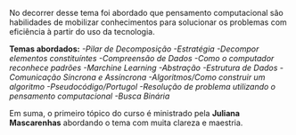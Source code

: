 No decorrer desse tema foi abordado que pensamento computacional são habilidades de mobilizar conhecimentos para solucionar os problemas com eficiência à partir do uso da tecnologia. 

**Temas abordados:**
  *-Pilar de Decomposição*
  *-Estratégia* 
  *-Decompor elementos constituíntes*
  *-Compreensão de Dados*
  *-Como o computador reconhece padrões*
  *-Marchine Learning*
  *-Abstração*
  *-Estrutura de Dados*
  *-Comunicação Síncrona e Assíncrona* 
  *-Algoritmos/Como construir um algoritmo*
  *-Pseudocódigo/Portugol*
  *-Resolução de problema utilizando o pensamento computacional*
  *-Busca Binária*

Em suma, o primeiro tópico do curso é ministrado pela **Juliana Mascarenhas** abordando o tema com muita clareza e maestria.

  